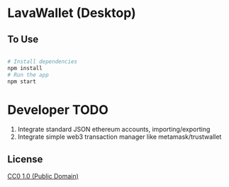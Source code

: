 # LavaWallet (Desktop)

## To Use

```bash

# Install dependencies
npm install
# Run the app
npm start
```  

# Developer TODO
1. Integrate standard JSON ethereum accounts, importing/exporting
2. Integrate simple web3 transaction manager like metamask/trustwallet


## License

[CC0 1.0 (Public Domain)](LICENSE.md)
